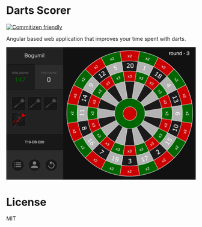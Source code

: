 # Darts Scorer

[![Commitizen friendly](https://img.shields.io/badge/commitizen-friendly-brightgreen.svg)](http://commitizen.github.io/cz-cli/)

Angular based web application that improves your time spent with darts.

![501 Game](screenshot.png)


# License

MIT
